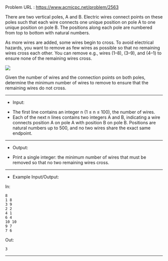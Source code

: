 
Problem URL : https://www.acmicpc.net/problem/2563

There are two vertical poles, A and B. Electric wires connect points on these poles such that each wire connects one unique position on pole A to one unique position on pole B. The positions along each pole are numbered from top to bottom with natural numbers.

As more wires are added, some wires begin to cross. To avoid electrical hazards, you want to remove as few wires as possible so that no remaining wires cross each other.
You can remove e.g., wires (1–8), (3–9), and (4–1) to ensure none of the remaining wires cross.

<img src="https://upload.acmicpc.net/d90221dd-eb80-419f-bdfb-5dd4ebac23af/-/preview/">

Given the number of wires and the connection points on both poles, determine the minimum number of wires to remove to ensure that the remaining wires do not cross.

---
* Input:

- The first line contains an integer n (1 ≤ n ≤ 100), the number of wires.
- Each of the next n lines contains two integers A and B, indicating a wire connects position A on pole A with position B on pole B. Positions are natural numbers up to 500, and no two wires share the exact same endpoint.

---
* Output:

- Print a single integer: the minimum number of wires that must be removed so that no two remaining wires cross.

---
* Example Input/Output:

In:
```
8
1 8
3 9
2 2
4 1
6 4
10 10
9 7
7 6
```

Out:
```
3
```

---
